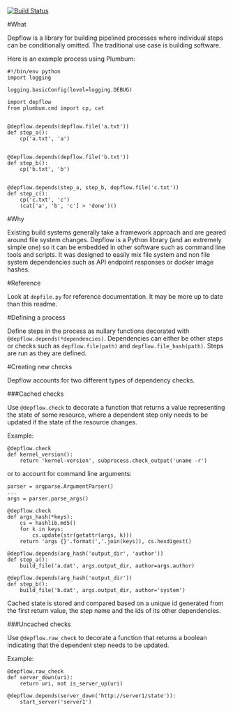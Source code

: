 [![Build Status](https://circleci.com/gh/Rendaw/depflow.svg?style=svg)](https://circleci.com/gh/Rendaw/depflow)

#What

Depflow is a library for building pipelined processes where individual steps can be conditionally omitted.  The traditional use case is building software.

Here is an example process using Plumbum:

```
#!/bin/env python
import logging

logging.basicConfig(level=logging.DEBUG)

import depflow
from plumbum.cmd import cp, cat


@depflow.depends(depflow.file('a.txt'))
def step_a():
    cp('a.txt', 'a')


@depflow.depends(depflow.file('b.txt'))
def step_b():
    cp('b.txt', 'b')


@depflow.depends(step_a, step_b, depflow.file('c.txt'))
def step_c():
    cp('c.txt', 'c')
    (cat['a', 'b', 'c'] > 'done')()
```

#Why

Existing build systems generally take a framework approach and are geared around file system changes.  Depflow is a Python library (and an extremely simple one) so it can be embedded in other software such as command line tools and scripts.  It was designed to easily mix file system and non file system dependencies such as API endpoint responses or docker image hashes.

#Reference

Look at `depfile.py` for reference documentation.  It may be more up to date than this readme.

#Defining a process

Define steps in the process as nullary functions decorated with `@depflow.depends(*dependencies)`.  Dependencies can either be other steps or checks such as `depflow.file(path)` and `depflow.file_hash(path)`.  Steps are run as they are defined.

#Creating new checks

Depflow accounts for two different types of dependency checks.

###Cached checks

Use `@depflow.check` to decorate a function that returns a value representing the state of some resource, where a dependent step only needs to be updated if the state of the resource changes.

Example:

```
@depflow.check
def kernel_version():
    return 'kernel-version', subprocess.check_output('uname -r')
```

or to account for command line arguments:

```
parser = argparse.ArgumentParser()
...
args = parser.parse_args()

@depflow.check
def args_hash(*keys):
    cs = hashlib.md5()
    for k in keys:
        cs.update(str(getattr(args, k)))
    return 'args {}'.format(','.join(keys)), cs.hexdigest()

@depflow.depends(arg_hash('output_dir', 'author'))
def step_a():
    build_file('a.dat', args.output_dir, author=args.author)

@depflow.depends(arg_hash('output_dir'))
def step_b():
    build_file('b.dat', args.output_dir, author='system')
```

Cached state is stored and compared based on a unique id generated from the first return value, the step name and the ids of its other dependencies.

###Uncached checks

Use `@depflow.raw_check` to decorate a function that returns a boolean indicating that the dependent step needs to be updated.

Example: 

```
@depflow.raw_check
def server_down(uri):
    return uri, not is_server_up(uri)

@depflow.depends(server_down('http://server1/state')):
    start_server('server1')
```
